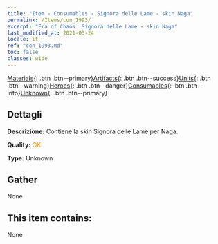 ```yaml
---
title: "Item - Consumables - Signora delle Lame - skin Naga"
permalink: /Items/con_1993/
excerpt: "Era of Chaos  Signora delle Lame - skin Naga"
last_modified_at: 2021-03-24
locale: it
ref: "con_1993.md"
toc: false
classes: wide
---
```

 [Materials](/it/Items/){: .btn .btn--primary}[Artifacts](/it/Items/Artifacts/){: .btn .btn--success}[Units](/it/Items/Units/){: .btn .btn--warning}[Heroes](/it/Items/Heroes/){: .btn .btn--danger}[Consumables](/it/Items/Consumables/){: .btn .btn--info}[Unknown](/it/Items/Unknown/){: .btn .btn--primary}

## Dettagli
 **Descrizione:** Contiene la skin Signora delle Lame per Naga.

 **Quality:** <span style="color: #FF8C00">OK</span>

 **Type:** Unknown

## Gather

  None

## This item contains:

  None

